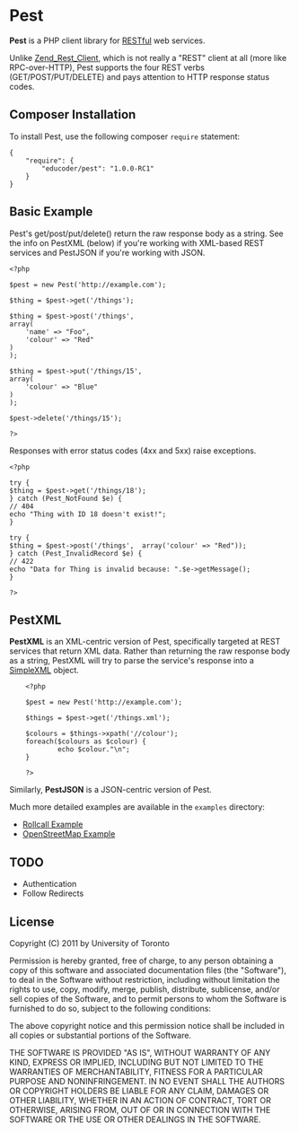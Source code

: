 Pest
====

**Pest** is a PHP client library for [RESTful](http://en.wikipedia.org/wiki/Representational_State_Transfer)
web services.

Unlike [Zend_Rest_Client](http://framework.zend.com/manual/en/zend.rest.client.html), which is not
really a "REST" client at all (more like RPC-over-HTTP), Pest supports the four REST verbs
(GET/POST/PUT/DELETE) and pays attention to HTTP response status codes.

Composer Installation
------------

To install Pest, use the following composer `require` statement:
```
{
    "require": {
        "educoder/pest": "1.0.0-RC1"
    }
}

```


Basic Example
-------------

Pest's get/post/put/delete() return the raw response body as a string.
See the info on PestXML (below) if you're working with XML-based REST services and
PestJSON if you're working with JSON.

    <?php

    $pest = new Pest('http://example.com');

    $thing = $pest->get('/things');

    $thing = $pest->post('/things',
	array(
		'name' => "Foo",
		'colour' => "Red"
	)
    );

    $thing = $pest->put('/things/15',
	array(
		'colour' => "Blue"
	)
    );

    $pest->delete('/things/15');

    ?>

Responses with error status codes (4xx and 5xx) raise exceptions.

    <?php

    try {
	$thing = $pest->get('/things/18');
    } catch (Pest_NotFound $e) {
	// 404
	echo "Thing with ID 18 doesn't exist!";
    }

    try {
	$thing = $pest->post('/things',  array('colour' => "Red"));
    } catch (Pest_InvalidRecord $e) {
	// 422
	echo "Data for Thing is invalid because: ".$e->getMessage();
    }

    ?>

PestXML
-------

**PestXML** is an XML-centric version of Pest, specifically targeted at REST services that
return XML data. Rather than returning the raw response body as a string, PestXML will
try to parse the service's response into a [SimpleXML](http://php.net/manual/en/book.simplexml.php) object.

        <?php

        $pest = new Pest('http://example.com');

        $things = $pest->get('/things.xml');

        $colours = $things->xpath('//colour');
        foreach($colours as $colour) {
                echo $colour."\n";
        }

        ?>

Similarly, **PestJSON** is a JSON-centric version of Pest.

Much more detailed examples are available in the `examples` directory:

* [Rollcall Example](http://github.com/educoder/pest/blob/master/examples/rollcall_example.php)
* [OpenStreetMap Example](http://github.com/educoder/pest/blob/master/examples/open_street_map_example.php)


TODO
----

* Authentication
* Follow Redirects


License
-------

Copyright (C) 2011 by University of Toronto

Permission is hereby granted, free of charge, to any person obtaining a copy
of this software and associated documentation files (the "Software"), to deal
in the Software without restriction, including without limitation the rights
to use, copy, modify, merge, publish, distribute, sublicense, and/or sell
copies of the Software, and to permit persons to whom the Software is
furnished to do so, subject to the following conditions:

The above copyright notice and this permission notice shall be included in
all copies or substantial portions of the Software.

THE SOFTWARE IS PROVIDED "AS IS", WITHOUT WARRANTY OF ANY KIND, EXPRESS OR
IMPLIED, INCLUDING BUT NOT LIMITED TO THE WARRANTIES OF MERCHANTABILITY,
FITNESS FOR A PARTICULAR PURPOSE AND NONINFRINGEMENT. IN NO EVENT SHALL THE
AUTHORS OR COPYRIGHT HOLDERS BE LIABLE FOR ANY CLAIM, DAMAGES OR OTHER
LIABILITY, WHETHER IN AN ACTION OF CONTRACT, TORT OR OTHERWISE, ARISING FROM,
OUT OF OR IN CONNECTION WITH THE SOFTWARE OR THE USE OR OTHER DEALINGS IN
THE SOFTWARE.
